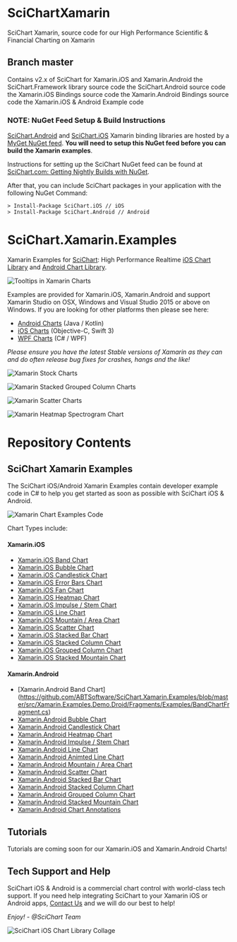 
# SciChartXamarin
SciChart Xamarin, source code for our High Performance Scientific &amp; Financial Charting on Xamarin

## Branch master

Contains v2.x of SciChart for Xamarin.iOS and Xamarin.Android 
 the SciChart.Framework library source code
 the SciChart.Android source code 
 the Xamarin.iOS Bindings source code
 the Xamarin.Android Bindings source code
 the Xamarin.iOS & Android Example code 
 
### NOTE: NuGet Feed Setup & Build Instructions 

[SciChart.Android](https://www.myget.org/feed/abtsoftware/package/nuget/SciChart.Android) and [SciChart.iOS](https://www.myget.org/feed/abtsoftware/package/nuget/SciChart.iOS) Xamarin binding libraries are hosted by a [MyGet NuGet feed](https://www.myget.org/gallery/abtsoftware). **You will need to setup this NuGet feed before you can build the Xamarin examples**. 

Instructions for setting up the SciChart NuGet feed can be found at [SciChart.com: Getting Nightly Builds with NuGet](http://support.scichart.com/index.php?/Knowledgebase/Article/View/17232/37/getting-nightly-builds-with-nuget). 

After that, you can include SciChart packages in your application with the following NuGet Command:

```
> Install-Package SciChart.iOS // iOS
> Install-Package SciChart.Android // Android
```

# SciChart.Xamarin.Examples

Xamarin Examples for [SciChart](https://www.scichart.com): High Performance Realtime [iOS Chart Library](https://www.scichart.com/ios-chart-features) and [Android Chart Library](https://www.scichart.com/ios-chart-features).

![Tooltips in Xamarin Charts](https://www.scichart.com/wp-content/uploads/2017/06/Xamarin-RolloverModifier-Tooltips.png)

Examples are provided for Xamarin.iOS, Xamarin.Android and support Xamarin Studio on OSX, Windows and Visual Studio 2015 or above on Windows. If you are looking for other platforms then please see here:

* [Android Charts](https://github.com/ABTSoftware/SciChart.Android.Examples) (Java / Kotlin)
* [iOS Charts](https://github.com/ABTSoftware/SciChart.iOS.Examples) (Objective-C, Swift 3)
* [WPF Charts](https://github.com/ABTSoftware/SciChart.WPF.Examples) (C# / WPF)

_Please ensure you have the latest Stable versions of Xamarin as they can and do often release bug fixes for crashes, hangs and the like!_

![Xamarin Stock Charts](https://www.scichart.com/wp-content/uploads/2017/07/xamarin-realtime-ticking-stock-charts.png)

![Xamarin Stacked Grouped Column Charts](https://www.scichart.com/wp-content/uploads/2017/07/xamarin-dashboard-style.png)

![Xamarin Scatter Charts](https://www.scichart.com/wp-content/uploads/2017/07/xamarin-scatter-chart.png)

![Xamarin Heatmap Spectrogram Chart](https://www.scichart.com/wp-content/uploads/2017/07/xamarin-heatmap-chart-showcase.png)

# Repository Contents

## SciChart Xamarin Examples

The SciChart iOS/Android Xamarin Examples contain developer example code in C# to help you get started as soon as possible with SciChart iOS & Android. 

![Xamarin Chart Examples Code](https://www.scichart.com/wp-content/uploads/2017/06/SciChart-Xamarin-iOS-Simulator-Home.png)

Chart Types include:

#### Xamarin.iOS

* [Xamarin.iOS Band Chart](https://github.com/ABTSoftware/SciChart.Xamarin.Examples/blob/master/src/Xamarin.Examples.Demo.iOS/Views/Examples/BandChartView.cs)
* [Xamarin.iOS Bubble Chart](https://github.com/ABTSoftware/SciChart.Xamarin.Examples/blob/master/src/Xamarin.Examples.Demo.iOS/Views/Examples/BubbleChartView.cs)
* [Xamarin.iOS Candlestick Chart](https://github.com/ABTSoftware/SciChart.Xamarin.Examples/blob/master/src/Xamarin.Examples.Demo.iOS/Views/Examples/CandlestickChartView.cs)
* [Xamarin.iOS Error Bars Chart](https://github.com/ABTSoftware/SciChart.Xamarin.Examples/blob/master/src/Xamarin.Examples.Demo.iOS/Views/Examples/ErrorBarsChartView.cs)
* [Xamarin.iOS Fan Chart](https://github.com/ABTSoftware/SciChart.Xamarin.Examples/blob/master/src/Xamarin.Examples.Demo.iOS/Views/Examples/FanChartView.cs)
* [Xamarin.iOS Heatmap Chart](https://github.com/ABTSoftware/SciChart.Xamarin.Examples/blob/master/src/Xamarin.Examples.Demo.iOS/Views/Examples/HeatmapChartView.cs)
* [Xamarin.iOS Impulse / Stem Chart](https://github.com/ABTSoftware/SciChart.Xamarin.Examples/blob/master/src/Xamarin.Examples.Demo.iOS/Views/Examples/ImpulseChartView.cs)
* [Xamarin.iOS Line Chart](https://github.com/ABTSoftware/SciChart.Xamarin.Examples/blob/master/src/Xamarin.Examples.Demo.iOS/Views/Examples/LineChartView.cs)
* [Xamarin.iOS Mountain / Area Chart](https://github.com/ABTSoftware/SciChart.Xamarin.Examples/blob/master/src/Xamarin.Examples.Demo.iOS/Views/Examples/MountainChartView.cs)
* [Xamarin.iOS Scatter Chart](https://github.com/ABTSoftware/SciChart.Xamarin.Examples/blob/master/src/Xamarin.Examples.Demo.iOS/Views/Examples/ScatterChartView.cs)
* [Xamarin.iOS Stacked Bar Chart](https://github.com/ABTSoftware/SciChart.Xamarin.Examples/blob/master/src/Xamarin.Examples.Demo.iOS/Views/Examples/StackedBarChartView.cs)
* [Xamarin.iOS Stacked Column Chart](https://github.com/ABTSoftware/SciChart.Xamarin.Examples/blob/master/src/Xamarin.Examples.Demo.iOS/Views/Examples/StackedColumnChartView.cs)
* [Xamarin.iOS Grouped Column Chart](https://github.com/ABTSoftware/SciChart.Xamarin.Examples/blob/master/src/Xamarin.Examples.Demo.iOS/Views/Examples/StackedColumnSideBySideView.cs)
* [Xamarin.iOS Stacked Mountain Chart](https://github.com/ABTSoftware/SciChart.Xamarin.Examples/blob/master/src/Xamarin.Examples.Demo.iOS/Views/Examples/StackedMountainChartView.cs)

#### Xamarin.Android

* [Xamarin.Android Band Chart] (https://github.com/ABTSoftware/SciChart.Xamarin.Examples/blob/master/src/Xamarin.Examples.Demo.Droid/Fragments/Examples/BandChartFragment.cs) 
* [Xamarin.Android Bubble Chart](https://github.com/ABTSoftware/SciChart.Xamarin.Examples/blob/master/src/Xamarin.Examples.Demo.Droid/Fragments/Examples/BubbleChartFragment.cs)
* [Xamarin.Android Candlestick Chart](https://github.com/ABTSoftware/SciChart.Xamarin.Examples/blob/master/src/Xamarin.Examples.Demo.Droid/Fragments/Examples/CandlestickChartFragment.cs)
* [Xamarin.Android Heatmap Chart](https://github.com/ABTSoftware/SciChart.Xamarin.Examples/blob/master/src/Xamarin.Examples.Demo.Droid/Fragments/Examples/HeatmapChartFragment.cs)
* [Xamarin.Android Impulse / Stem Chart](https://github.com/ABTSoftware/SciChart.Xamarin.Examples/blob/master/src/Xamarin.Examples.Demo.Droid/Fragments/Examples/ImpulseChartFragment.cs)
* [Xamarin.Android Line Chart](https://github.com/ABTSoftware/SciChart.Xamarin.Examples/blob/master/src/Xamarin.Examples.Demo.Droid/Fragments/Examples/LineChartFragment.cs)
* [Xamarin.Android Animted Line Chart](https://github.com/ABTSoftware/SciChart.Xamarin.Examples/blob/master/src/Xamarin.Examples.Demo.Droid/Fragments/Examples/AnimatingLineChartFragment.cs)
* [Xamarin.Android Mountain / Area Chart](https://github.com/ABTSoftware/SciChart.Xamarin.Examples/blob/master/src/Xamarin.Examples.Demo.Droid/Fragments/Examples/MountainChartFragment.cs)
* [Xamarin.Android Scatter Chart](https://github.com/ABTSoftware/SciChart.Xamarin.Examples/blob/master/src/Xamarin.Examples.Demo.Droid/Fragments/Examples/ScatterChartFragment.cs)
* [Xamarin.Android Stacked Bar Chart](https://github.com/ABTSoftware/SciChart.Xamarin.Examples/blob/master/src/Xamarin.Examples.Demo.Droid/Fragments/Examples/StackedBarChartFragment.cs)
* [Xamarin.Android Stacked Column Chart](https://github.com/ABTSoftware/SciChart.Xamarin.Examples/blob/master/src/Xamarin.Examples.Demo.Droid/Fragments/Examples/StackedColumnChartFragment.cs)
* [Xamarin.Android Grouped Column Chart](https://github.com/ABTSoftware/SciChart.Xamarin.Examples/blob/master/src/Xamarin.Examples.Demo.Droid/Fragments/Examples/StackedColumnSideBySideFragment.cs)
* [Xamarin.Android Stacked Mountain Chart](https://github.com/ABTSoftware/SciChart.Xamarin.Examples/blob/master/src/Xamarin.Examples.Demo.Droid/Fragments/Examples/StackedMountainChartFragment.cs)
* [Xamarin.Android Chart Annotations](https://github.com/ABTSoftware/SciChart.Xamarin.Examples/blob/master/src/Xamarin.Examples.Demo.Droid/Fragments/Examples/InteractionWithAnnotationsFragment.cs)

## Tutorials

Tutorials are coming soon for our Xamarin.iOS and Xamarin.Android Charts! 

## Tech Support and Help 

SciChart iOS & Android is a commercial chart control with world-class tech support. If you need help integrating SciChart to your Xamarin iOS or Android apps, [Contact Us](https://www.scichart.com/contact-us) and we will do our best to help! 

*Enjoy! - @SciChart Team*

![SciChart iOS Chart Library Collage](https://www.scichart.com/wp-content/uploads/2017/04/ios-chart-examples-collage-perspective.jpg)

